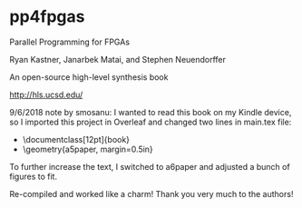 # pp4fpgas
Parallel Programming for FPGAs

Ryan Kastner, Janarbek Matai, and Stephen Neuendorffer

An open-source high-level synthesis book

http://hls.ucsd.edu/

9/6/2018 note by smosanu:
I wanted to read this book on my Kindle device, so I imported this project in Overleaf and changed two lines in main.tex file:
- \documentclass[12pt]{book}
- \geometry{a5paper, margin=0.5in}

To further increase the text, I switched to a6paper and adjusted a bunch of figures to fit.

Re-compiled and worked like a charm! Thank you very much to the authors!
